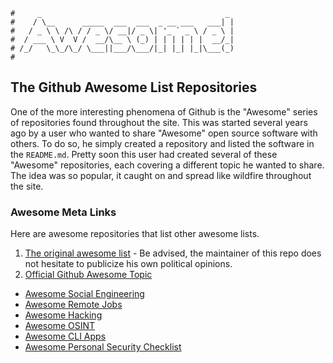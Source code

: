 ```text
#     _                                         _
#    / \__      _____  ___  ___  _ __ ___   ___| |
#   / _ \ \ /\ / / _ \/ __|/ _ \| '_ ` _ \ / _ \ |
#  / ___ \ V  V /  __/\__ \ (_) | | | | | |  __/_|
# /_/   \_\_/\_/ \___||___/\___/|_| |_| |_|\___(_)
#
```

## The Github Awesome List Repositories

One of the more interesting phenomena of Github is the "Awesome" series of repositories found throughout the
site. This was started several years ago by a user who wanted to share "Awesome" open source software with
others. To do so, he simply created a repository and listed the software in the `README.md`. Pretty soon this
user had created several of these "Awesome" repositories, each covering a different topic he wanted to share.
The idea was so popular, it caught on and spread like wildfire throughout the site.

### Awesome Meta Links

Here are awesome repositories that list other awesome lists.

1. [The original awesome list](https://github.com/sindresorhus/awesome) - Be advised, the maintainer of this
   repo does not hesitate to publicize his own political opinions.
2. [Official Github Awesome Topic](https://github.com/topics/awesome-list)


- [Awesome Social Engineering](https://github.com/giuliacassara/awesome-social-engineering) 
- [Awesome Remote Jobs](https://github.com/lukasz-madon/awesome-remote-job)
- [Awesome Hacking](https://github.com/The-Art-of-Hacking/h4cker)
- [Awesome OSINT](https://github.com/jivoi/awesome-osint)
- [Awesome CLI Apps](https://github.com/agarrharr/awesome-cli-apps)
- [Awesome Personal Security Checklist](https://github.com/topics/awesome-list)
